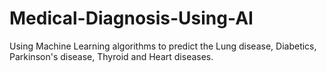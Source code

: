 # Medical-Diagnosis-Using-AI
Using Machine Learning algorithms to predict the Lung disease, Diabetics, Parkinson's disease, Thyroid and Heart diseases.
